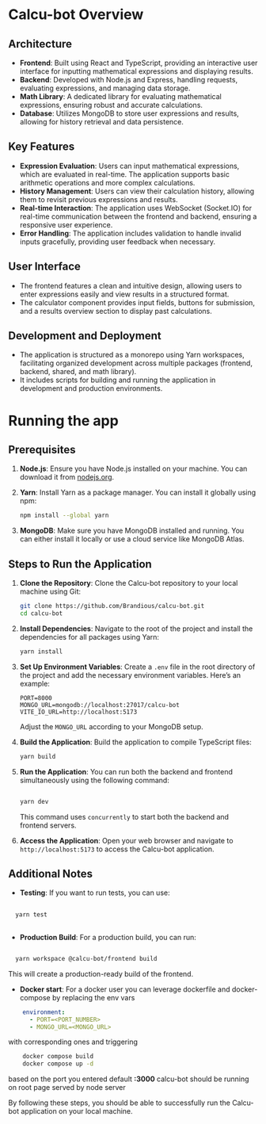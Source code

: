 
# Calcu-bot Overview

## Architecture

- **Frontend**: Built using React and TypeScript, providing an interactive user interface for inputting mathematical expressions and displaying results.
- **Backend**: Developed with Node.js and Express, handling requests, evaluating expressions, and managing data storage.
- **Math Library**: A dedicated library for evaluating mathematical expressions, ensuring robust and accurate calculations.
- **Database**: Utilizes MongoDB to store user expressions and results, allowing for history retrieval and data persistence.

## Key Features

- **Expression Evaluation**: Users can input mathematical expressions, which are evaluated in real-time. The application supports basic arithmetic operations and more complex calculations.
- **History Management**: Users can view their calculation history, allowing them to revisit previous expressions and results.
- **Real-time Interaction**: The application uses WebSocket (Socket.IO) for real-time communication between the frontend and backend, ensuring a responsive user experience.
- **Error Handling**: The application includes validation to handle invalid inputs gracefully, providing user feedback when necessary.

## User Interface

- The frontend features a clean and intuitive design, allowing users to enter expressions easily and view results in a structured format.
- The calculator component provides input fields, buttons for submission, and a results overview section to display past calculations.

## Development and Deployment

- The application is structured as a monorepo using Yarn workspaces, facilitating organized development across multiple packages (frontend, backend, shared, and math library).
- It includes scripts for building and running the application in development and production environments.

# Running the app

## Prerequisites

1. **Node.js**: Ensure you have Node.js installed on your machine. You can download it from [nodejs.org](https://nodejs.org/).
2. **Yarn**: Install Yarn as a package manager. You can install it globally using npm:

   ```bash
   npm install --global yarn
   ```

3. **MongoDB**: Make sure you have MongoDB installed and running. You can either install it locally or use a cloud service like MongoDB Atlas.

## Steps to Run the Application

1. **Clone the Repository**:
   Clone the Calcu-bot repository to your local machine using Git:

   ```bash
   git clone https://github.com/Brandious/calcu-bot.git
   cd calcu-bot
   ```

2. **Install Dependencies**:
   Navigate to the root of the project and install the dependencies for all packages using Yarn:

   ```bash
   yarn install
   ```

3. **Set Up Environment Variables**:
   Create a `.env` file in the root directory of the project and add the necessary environment variables. Here’s an example:

   ```plaintext
   PORT=8000
   MONGO_URL=mongodb://localhost:27017/calcu-bot
   VITE_IO_URL=http://localhost:5173
   ```

   Adjust the `MONGO_URL` according to your MongoDB setup.

4. **Build the Application**:
   Build the application to compile TypeScript files:

   ```bash
   yarn build
   ```

5. **Run the Application**:
   You can run both the backend and frontend simultaneously using the following command:

   ```bash

   yarn dev
   
   ```

   This command uses `concurrently` to start both the backend and frontend servers.

6. **Access the Application**:
   Open your web browser and navigate to `http://localhost:5173` to access the Calcu-bot application.

## Additional Notes

- **Testing**: If you want to run tests, you can use:

```bash
  
  yarn test
  
 ```

- **Production Build**: For a production build, you can run:

```bash

  yarn workspace @calcu-bot/frontend build

```

  This will create a production-ready build of the frontend.

- **Docker start**: For a docker user you can leverage dockerfile and docker-compose by replacing the env vars

```Yaml
    environment:
      - PORT=<PORT_NUMBER>
      - MONGO_URL=<MONGO_URL>
```

  with corresponding ones and triggering

```bash
    docker compose build
    docker compose up -d
```

  based on the port you entered default **:3000** calcu-bot should be running on root page served by node server

By following these steps, you should be able to successfully run the Calcu-bot application on your local machine.
